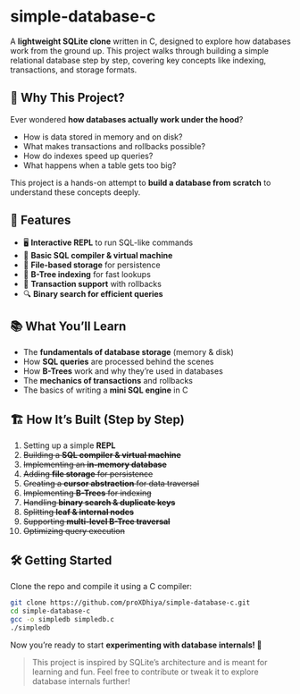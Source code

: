 # simple-database-c  

A **lightweight SQLite clone** written in C, designed to explore how databases work from the ground up. This project walks through building a simple relational database step by step, covering key concepts like indexing, transactions, and storage formats.  

## 🚀 Why This Project?  
Ever wondered **how databases actually work under the hood**?  

- How is data stored in memory and on disk?  
- What makes transactions and rollbacks possible?  
- How do indexes speed up queries?  
- What happens when a table gets too big?  

This project is a hands-on attempt to **build a database from scratch** to understand these concepts deeply.  

## 🔧 Features  
- 🖥️ **Interactive REPL** to run SQL-like commands  
- 📝 **Basic SQL compiler & virtual machine**  
- 📂 **File-based storage** for persistence  
- 🌳 **B-Tree indexing** for fast lookups  
- 🔄 **Transaction support** with rollbacks  
- 🔍 **Binary search for efficient queries**  

## 📚 What You’ll Learn  
- The **fundamentals of database storage** (memory & disk)  
- How **SQL queries** are processed behind the scenes  
- How **B-Trees** work and why they’re used in databases  
- The **mechanics of transactions** and rollbacks  
- The basics of writing a **mini SQL engine** in C  

## 🏗️ How It’s Built (Step by Step)  
1. Setting up a simple **REPL**
2. ~~Building a **SQL compiler & virtual machine**~~
3. ~~Implementing an **in-memory database**~~
4. ~~Adding **file storage** for persistence~~
5. ~~Creating a **cursor abstraction** for data traversal~~
6. ~~Implementing **B-Trees** for indexing~~
7. ~~Handling **binary search & duplicate keys**~~
8. ~~Splitting **leaf & internal nodes**~~
9. ~~Supporting **multi-level B-Tree traversal**~~
10. ~~Optimizing query execution~~  

## 🛠️ Getting Started  
Clone the repo and compile it using a C compiler:  

```sh
git clone https://github.com/proXDhiya/simple-database-c.git
cd simple-database-c
gcc -o simpledb simpledb.c
./simpledb
```

Now you’re ready to start **experimenting with database internals! 🚀**

> This project is inspired by SQLite’s architecture and is meant for learning and fun. Feel free to contribute or tweak it to explore database internals further!
